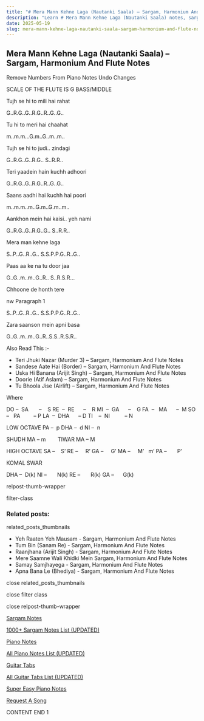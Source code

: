 ```yaml
---
title: "# Mera Mann Kehne Laga (Nautanki Saala) – Sargam, Harmonium And Flute Notes"
description: "Learn # Mera Mann Kehne Laga (Nautanki Saala) notes, sargam, harmonium notations and flute notes. Easy step-by-step tutorial for beginners."
date: 2025-05-19
slug: mera-mann-kehne-laga-nautanki-saala-sargam-harmonium-and-flute-notes
---
```


## Mera Mann Kehne Laga (Nautanki Saala) – Sargam, Harmonium And Flute Notes

Remove Numbers From Piano Notes
Undo Changes

SCALE OF THE FLUTE IS G BASS/MIDDLE

Tujh se hi to mili hai rahat

G..R.G..G..R.G..R..G..G..

Tu hi to meri hai chaahat

m..m.m…G.m..G..m..m..

Tujh se hi to judi.. zindagi

G..R.G..G..R.G.. S..R.R..

Teri yaadein hain kuchh adhoori

G..R.G..G..R.G..R..G..G..

Saans aadhi hai kuchh hai poori

m..m.m..m..G.m..G.m..m..

Aankhon mein hai kaisi.. yeh nami

G..R.G..G..R.G..G.. S..R.R..

Mera man kehne laga

S..P..G..R..G.. S.S.P.P.G..R..G..

Paas aa ke na tu door jaa

G..G..m..m..G..R.. S..R.S.R…

Chhoone de honth tere

nw Paragraph 1

S..P..G..R..G.. S.S.P.P.G..R..G..

Zara saanson mein apni basa

G..G..m..m..G..R..S.S..R.S.R..

Also Read This :-

* Teri Jhuki Nazar (Murder 3) – Sargam, Harmonium And Flute Notes
* Sandese Aate Hai (Border) – Sargam, Harmonium And Flute Notes
* Uska Hi Banana (Arijit Singh) – Sargam, Harmonium And Flute Notes
* Doorie (Atif Aslam) – Sargam, Harmonium And Flute Notes
* Tu Bhoola Jise (Airlift) – Sargam, Harmonium And Flute Notes

Where

DO –  SA       –    S
RE  –  RE      –    R
MI  –  GA      –    G
FA  –   MA      –  M
SO  –   PA         – P
LA  –  DHA      – D
TI    –  NI          – N

LOW OCTAVE
PA –  p
DHA –  d
NI –  n

SHUDH MA – m        TIWAR MA – M

HIGH OCTAVE
SA –    S’
RE –     R’
GA –     G’
MA –     M’   m’
PA –       P’

KOMAL SWAR

DHA –  D(k)
NI –       N(k)
RE –       R(k)
GA –      G(k)

relpost-thumb-wrapper

filter-class

### Related posts:

related_posts_thumbnails

* Yeh Raaten Yeh Mausam - Sargam, Harmonium And Flute Notes
* Tum Bin (Sanam Re) - Sargam, Harmonium And Flute Notes
* Raanjhana (Arijit Singh) - Sargam, Harmonium And Flute Notes
* Mere Saamne Wali Khidki Mein Sargam, Harmonium And Flute Notes
* Samay Samjhayega - Sargam, Harmonium And Flute Notes
* Apna Bana Le (Bhediya) - Sargam, Harmonium And Flute Notes

close related_posts_thumbnails

close filter class

close relpost-thumb-wrapper

[Sargam Notes](https://www.notationsworld.com/sargam-notes.html)

[1000+ Sargam Notes List (UPDATED)](https://www.notationsworld.com/all-songs-list-sargam-notes.html)

[Piano Notes](https://www.notationsworld.com/piano-notes.html)

[All Piano Notes List (UPDATED)](https://www.notationsworld.com/all-songs-list-piano-notes.html)

[Guitar Tabs](https://www.notationsworld.com/guitar-tabs.html)

[All Guitar Tabs List (UPDATED)](https://www.notationsworld.com/all-songs-list-guitar-tabs.html)

[Super Easy Piano Notes](https://studywall.in/)

[Request A Song](https://www.notationsworld.com/request-a-song.html)

CONTENT END 1

